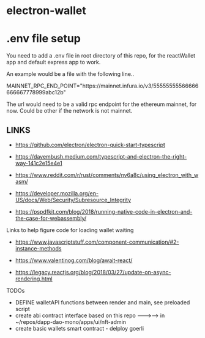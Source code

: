 # electron-wallet

# .env file setup

You need to add a .env file in root directory of this repo, for the reactWallet app and default express app to work.

An example would be a file with the following line..

<p>MAINNET_RPC_END_POINT="https://mainnet.infura.io/v3/55555555566666666667778999abc12b"</p>

The url would need to be a valid rpc endpoint for the ethereum mainnet, for now. Could be other if the network is not mainnet.

## LINKS

* https://github.com/electron/electron-quick-start-typescript

* https://davembush.medium.com/typescript-and-electron-the-right-way-141c2e15e4e1

* https://www.reddit.com/r/rust/comments/nv6a8c/using_electron_with_wasm/

* https://developer.mozilla.org/en-US/docs/Web/Security/Subresource_Integrity

* https://pspdfkit.com/blog/2018/running-native-code-in-electron-and-the-case-for-webassembly/


Links to help figure code for loading wallet waiting 

* https://www.javascriptstuff.com/component-communication/#2-instance-methods

* https://www.valentinog.com/blog/await-react/

* https://legacy.reactjs.org/blog/2018/03/27/update-on-async-rendering.html 

TODOs

* DEFINE walletAPI functions between render and main, see preloaded script
* create abi contract interface based on this repo --->--> in ~/repos/dapp-dao-mono/apps/ui/nft-admin
* create basic wallets smart contract - delploy goerli


